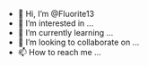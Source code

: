 - 👋 Hi, I’m @Fluorite13
- 👀 I’m interested in ...
- 🌱 I’m currently learning ...
- 💞️ I’m looking to collaborate on ...
- 📫 How to reach me ...

<!---
Fluorite13/Fluorite13 is a ✨ special ✨ repository because its `README.md` (this file) appears on your GitHub profile.
You can click the Preview link to take a look at your changes.
--->



